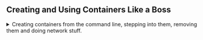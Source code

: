 <!--
ignore these words in spell check for this file
// cSpell:ignore distro Comms ddress centos nslookup hostnames
-->

## Creating and Using Containers Like a Boss

<details>
<summary>
Creating containers from the command line, stepping into them, removing them and doing network stuff.
</summary>

Containers are the fundamental building blocks of docker.

- we will get our container working
- create our first web server (container) with Nginx
- learn common container management commands
- learn docker networking basics.

lets make sure our docker is installed correctly

`docker container run` is the new way to run containers, with 'container' being the management command and 'run' being the sub command, but the old way `docker run' still works. existing commands will continue using both formats, but new commands will probably only be available in the new format.

### Starting a Nginx Web Server

<details>
<summary>
Start and stop a container from the command line, basic commands.
</summary>

- image vs container
- run/stop/remove containers
- check container logs and processes

> - An image is the application we want to run.
> - A container is an instance of that image running as a process.
> - You can have many containers running off the same image.
> - In this lecture, our image will be the Nginx web server.
> - Docker's default image "registry" is called [Docker Hub](https://hub.docker.com)

(registries are analogue to github for source code)

to start a new container we

```sh
docker container run --publish 80:80 nginx
```

and then we go to local host. we should see a Nginx welcoming screen.

the docker searched for an image called 'nginx' from docker hub, downloaded it, and started running it. we then route the traffic to the container via host port 80, to container port 80.

to run it in the background, we add the _--detach_ flag, it won't hold up the console. when we run it like this, we see the container unique id printed to the screen. we can then list all of our containers, and stop it, we can then see all the containers with the _-a_ flag to the ls command.

```sh
docker container run --publish 80:80 --detach nginx
docker container ls
docker container stop
docker container ls -a
```

containers also must have unique names, if we don't provide a unique name, one will be generated for us (from a list maintained in an open source, \<adjective>\_\<famous hacker or scientist>).

if we want to specify a name, we add _--name_ flag to the run command with the name afterward

```sh
docker container run --publish 80:80 --detach --name webHost nginx
docker container ls
```

if we want to see the logs of a container we can run the `logs` command, or the `top` command to see the processes running in it.

```sh
docker container logs webHost
docker container top webHost
```

to clear (remove) all dockers we use the `rm` command

```sh
docker container rm 63f 690 0de
```

we cannot remove an active (running) container this way. we can add the _-f_ flag to force it, or first stop it and then remove again.

docker is more than running containers. it looks for the image, first locally, and then at the remote image registry (repository),we can specify a version. the

> - Create a new container based on that image and prepares to start.
> - gives it an virtual IP on a private network inside docker engine.
> - Open a port on host and forward to a port in the container.
> - Starts container by using the CMD in the image docker file.

the container isn't actually a copy of the image, it's a new 'layer' on top of it (??). our CMD was Nginx.

#### Container VS VM: It's Just a Process

<details>
<summary>
Containers are just process on the host, not Virtual machines.
</summary>

containers are usually compared to virtual machines, but this comparison is't apt and doesn't serve us.

containers are just process running on our machine, and like all process, they are limited to what recourses they can access, and exit when the process stops.

if we run a container, and then the 'top' command shows us the process ids. these are the same process ids we will see if we look at what process the host machine is running (windows/mac not withstanding, as docker is running inside a VM itself).

</details>

#### Assignment #1: Manage Multiple Containers

<details>
<summary>
starting multiple containers and images at the same time.
</summary>

[docs.docker](<docs.docker.com](https://docs.docker.com)>) for help.

1. run nginx,mysql, httpd (apache) server
2. run them all as detached (--detach, -d) and names (--name)
3. ports should be 80:80, 8080:80, 3306:3306 (host port: container prt)
4. when running mysql, use the environment flag (--env, -e) to pass in "MYSQL_RANDOM_ROOT_PASSWORD=YES" as an environment variable.
5. use docker container logs to find the root password
6. stop and remove all of the containers
7. verify they are gone

```sh
docker container run --publish 80:80 --detach --name nginx_beny nginx
docker container run --publish 3306:3306 --detach --name mysql_beny --env "MYSQL_RANDOM_ROOT_PASSWORD=YES" mysql
# no grep, i don't know how to get this clean!
docker container logs mysql_beny |  Select-String -Pattern "GENERATED ROOT PASSWORD:"
docker container run --publish 8080:80 --detach --name apache_beny httpd
docker container ls
docker container stop nginx_beny mysql_beny apache_beny
docker container ls -a
docker container rm nginx_beny mysql_beny apache_beny
```

</details>
</details>

### What's Going On In Containers: CLI Process Monitoring

<details>
<summary>
running docker commands to understand what going on in the container
</summary>

we can see whats happening inside a running containers with the following commands,
_top_, _inspect_, _stats_.

lets start running then again. for mysql we can either specify the password in the command line,use no password or create a random password.

```sh
docker container run --detach --name nginx_beny nginx
docker container run --detach --name mysql_beny --env "MYSQL_RANDOM_ROOT_PASSWORD=YES" mysql
docker container top mysql_beny
docker container inspect mysql_beny
docker container stats
```

</details>

### Getting a Shell Inside Containers: No Need for SSH

<details>
<summary>
messing with a container from the inside without ssh.
</summary>

running command from inside the container process, _run -it_, _exec -it_.

differences between linux distro.

the -it is -i and --tty together

after the image we can add another command

```sh
docker container run -it --name proxy nginx bash
#exit from shell
exit
```

now we have a prompt from inside the container. if we exit, it actually exits the container, as if we would have stopped it the with `docker container stop proxy`

we can use the ubuntu image and install an image of a OS. the image is a minimal version, without any packages or stuff.

```sh
docker container run -it --name ubuntu ubuntu
apt-get install -y curl
exit
#start the stopped container
docker container start -ai ubuntu
```

to see the shell of a running container we use the exec command, exiting it wouldn't effect the running process.

```sh
docker container exec -it mysql bash
```

Alpine linux is a small, security-focused linux distro. it comes with it's own package manager. it doesn't even have bash in the image. it does have sh and we can install bash though apk.

```sh
docker image pull alpine
docker container run -it alpine sh
```

</details>

### Docker Networks

<details>
<summary>
How containers communicate with networks and with one another
</summary>

#### Concepts for Private and Public Comms in Containers

<details>
<summary>
Basic review of networks concepts regarding Docker.
</summary>

conceptual stuff, mostly

_-p,--publish_ exposes the port on the local machine to the container. most of the time, networks in dockers simply work, but there are stuff to learn.

##### Docker Networks Defaults

Each container is connected by default to a private virtual network "bridge", each virtual network routes through NAT firewall on the host IP. All the containers on the same virtual work can talk to each other without routing through the host (with _-p_). Best practices is to set different virtual networks for different apps

> network "my_web_app" for mysql and php/apache containers
> network "my_api" for mongo and node.js containers.

all of those setting are changeable, this ties in to the idiom of of Docker "Batteries Included, But Removable". things will work out of the box without us applying changes, but we can swap out parts to customize it to fit our needs.

we can make new virtual networks,attach one container to two or more virtual networks (or zero), or skip the virtual network and use the host IP directly
_--net=host_ flag. there is a plugin eco system of docker networks drivers that can give us new abilities.

```sh
docker container run -p 80:80 --name webHost -d nginx
docker container port webHost
docker container inspect --format "{{ .NetworkSettings.IPAddress }}" webHost
```

the ip address isn't the same as what we see in the _ipconfig_.

bridge/docker0 virtual network, is attached to the ethernet interface on one side, and containers on the other side.

only one container can listen on port on the host machine.

```sh
docker container run -p 80:80 --name webHost1 -d nginx #okay
docker container run -p 8080:80 --name webHost2 -d nginx #okay
docker container run -p 80:8080 --name webHost3 -d nginx #error!
```

</details>

#### CLI Management of Virtual Networks

<details>
<summary>
basic commands for networks.
</summary>

note: currently, use nginx:alpine image to get the `ping` command.

lets look at some network commands, _ls_, _inspect_, _create_, _connect_, _disconnect_.

```sh
docker network ls
```

the network bridge is the default network that bridges through the NAT firewall and the containers.

```sh
docker network inspect bridge
docker network inspect bridge --format "{{.Containers}}"
```

the default network IP for docker is 172.17.#.#. we can look at other networks and see the host network is directly connected outside.
the _--network none_ option removes the eth0 and leaves us only with local host interface on the container

```sh
docker network create my_app_net
docker network ls
docker network create --help
```

the default driver is 'bridge'. we look at the create command and see other options.

```sh
docker container run -d --name new_nginx --network my_app_net nginx
docker network inspect my_app_net
```

we can also attach networks to containers after they have been created. a container can be on more than one network.

```sh
docker network connect my_app_net webHost
docker network disconnect my_app_net webHost
```

> - Create your apps so frontend/backend sit on the same Docker network.
> - Their inter-communication never leaves host.
> - All externally exposed ports closed by default.
> - Must be manually exposed via _-p_,_--publish_, so default security is higher.

</details>

#### DNS

<details>
<summary>
Domain name service lookup in containers.
</summary>

DNS - Domain name service

how dns effect containers in custom and default networks,
we can't rely on IP address inside containers, because everything is so dynamic.
the _--link_ flag to enable DNS on default bridge networks.

containers change ips constantly, they stop and start again, the static IP just doesn't cut it anymore. the DNS is a built-in solution for this. in non default networks, the dns abilities are default enabled.

```sh
docker container run -d --name my_nginx --network my_app_net nginx:alpine
docker container exec -it my_nginx ping new_nginx
```

this is very important when running many containers, it doesn't matter the order of creation, as long as they belong to the same network, they can talk to one another.

the _--link_ flag allows us to link containers on the default bridge network, but we need to pass a list of other containers to work against.

</details>

#### Assignment #2 Using Containers for CLI Testing

<details>
<summary>
running two containers to get different images
</summary>

> - Use different linux distro containers to check _curl_ cli tool version.
> - Use two different terminal windows to start bash in both _centos:7_ and _ubuntu:14.04_, using _-it_
> - Learn about `docker container run --rm` option to save cleanup.
> - Ensure _curl_ is installed and on the latest version for that distro
>   - ubuntu: `apt-get update && apt-get install curl`
>   - centos: `yum update curl`
> - Check that `curl --version` displays properly.

```sh
docker image pull centos:7
docker container run -it --name cnt7 --rm centos:7
yum update curl
curl --version
docker image pull ubuntu:14.04
docker container run -it --name ubt --rm ubuntu:14.04 bash
apt-get update
apt-get install -y curl
curl -V
```

we can see that the versions of curl are different between the two images. nothing to clean up

</details>
 
#### Assignment #3 DNS Round Robin Test

<details>
<summary>
Using DNS aliases.
</summary>

[Round Robin DNS](https://en.wikipedia.org/wiki/Round-robin_DNS)

> Note: In the next assignment, you'll be using the tool nslookup inside the alpine:latest image, but in early 2020 there was a bug introduced to the latest Alpine image 3.11.3 that affects how nslookup works on hostnames, so for the next Assignment on DNS Round Robin, either change your command to work around it with nslookup search. (with a dot added) or use an older Alpine image like alpine:3.10.

two different hosts with dns aliases that respond to to same name, multiple ip address behind the same DNS name. we use this instead of the unique container name.elasticsearch gives out random names for itself.

> Create a new virtual network (default bridge driver) called 'search'
> Create two containers from image _elasticsearch:2_
> Research and use `docker container run --network-alias search` to give them an additional dns name to respond to.
> Run `alpine nslookup search` with _--net_ to see the two containers list for the same DNS name. from the alpine image
> Run `centos curl -s search:9200` with _--net_ multiple times until both "names" of the elasticsearch containers show.

```sh
docker image pull elasticsearch:2
docker network create round_robin
docker container run -d --rm --network round_robin --network-alias search --name els1 elasticsearch:2
docker container run -d --rm --network round_robin -network-alias search --name els2 elasticsearch:2
docker network inspect round_robin
docker container run -iy --rm --network round_robin --name alp alpine

docker container run -d --rm --network round_robin --name cnt centos
docker container exec -it cnt bash
curl -s search:9200
```

should have used

```
docker container run --rm --network round_robin alpine nslookup search.
docker container run --rm --network round_robin  centos curl -s search:9200

```

</details>

</details>

</details>
